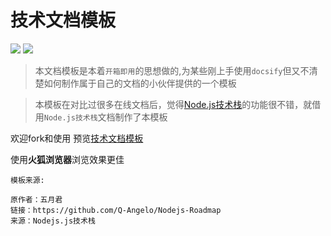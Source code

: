 # 技术文档模板

[<img src="https://img.shields.io/badge/Gitte-Welcome-yellow">]() [<img src="https://img.shields.io/badge/%E7%A4%BA%E4%BE%8B-%E6%AC%A2%E8%BF%8E%E8%AE%BF%E9%97%AE-important">](http://daskj.gitee.io/docs-template/)


> 本文档模板是本着```开箱即用```的思想做的,为某些刚上手使用```docsify```但又不清楚如何制作属于自己的文档的小伙伴提供的一个模板

> 本模板在对比过很多在线文档后，觉得[Node.js技术栈](https://github.com/Q-Angelo/Nodejs-Roadmap/blob/master/docs/database/redis.md)的功能很不错，就借用`Node.js技术栈`文档制作了本模板

欢迎fork和使用 预览[技术文档模板](http://daskj.gitee.io/docs-template)

使用**火狐浏览器**浏览效果更佳

```
模板来源:

原作者：五月君
链接：https://github.com/Q-Angelo/Nodejs-Roadmap
来源：Nodejs.js技术栈
```
